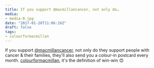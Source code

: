 ```yaml
---
title: If you support @macmillancancer, not only do…
media:
- media-0.jpg
date: "2017-01-28T11:06:16Z"
draft: false
tags:
- colourformacmillan
---
```

If you support [@macmillancancer](https://instagram.com/macmillancancer), not only do they support people with cancer & their families, they'll also send you a colour-in postcard every month. [colourformacmillan](/tags/colourformacmillan), it's the definition of win-win 😊
